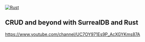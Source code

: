 [![Rust](https://github.com/RGGH/surrealtest/actions/workflows/rust.yml/badge.svg)](https://github.com/RGGH/surrealtest/actions/workflows/rust.yml)

## CRUD and beyond with SurrealDB and Rust

https://www.youtube.com/channel/UC7OY971Es9P_AcXGYKms87A

